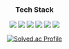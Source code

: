 <h3 align="center">Tech Stack</h3>

<div align="center">
  <img src="https://img.shields.io/badge/java-007396?style=flat&logo=OpenJDK&logoColor=white">
  <img src="https://img.shields.io/badge/python-3776AB?style=flat&logo=python&logoColor=white">
  <img src="https://img.shields.io/badge/Spring-6DB33F?style=flat&logo=Spring&logoColor=white">
  <img src="https://img.shields.io/badge/django-092E20?style=flat&logo=django&logoColor=white">
  <img src="https://img.shields.io/badge/react-61DAFB?style=flat&logo=react&logoColor=black">
  <img src="https://img.shields.io/badge/mysql-4479A1?style=flat&logo=mysql&logoColor=white"> 
</div>

<div align="center">
  
  [![Solved.ac Profile](http://mazassumnida.wtf/api/v2/generate_badge?boj=ghzm777)](https://solved.ac/ghzm777)
</div>
